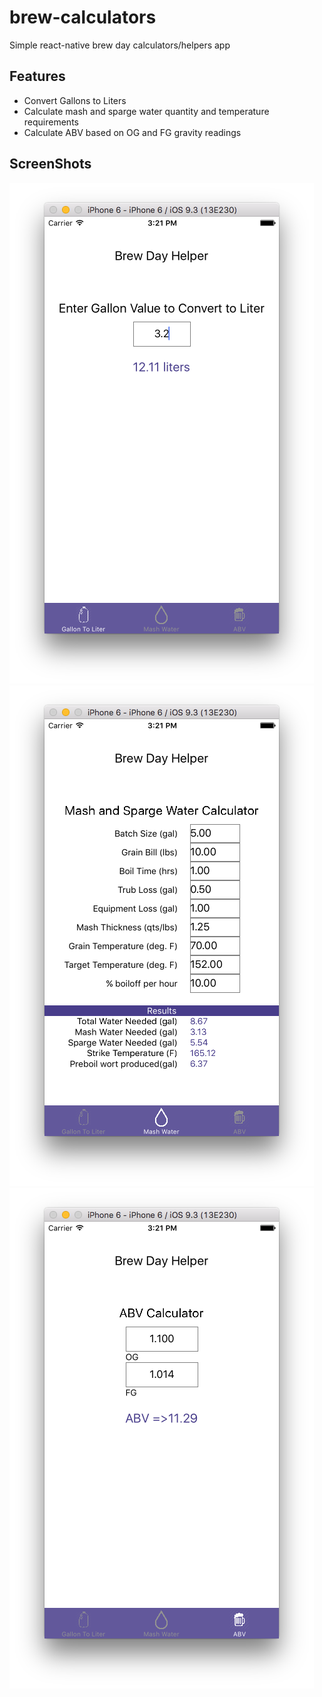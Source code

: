 brew-calculators
================

Simple react-native brew day calculators/helpers app

Features
-------------

* Convert Gallons to Liters
* Calculate mash and sparge water quantity and temperature requirements
* Calculate ABV based on OG and FG gravity readings

ScreenShots
-------------
![gallon to liter](/screenshots/gallonToLiter.png)
![mash water calculator](/screenshots/water.png)
![abv calculator](/screenshots/abv.png)